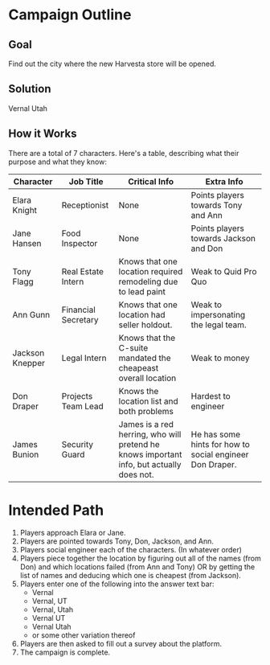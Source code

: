 # Campaign Outline

## Goal
Find out the city where the new Harvesta store will be opened. 

## Solution
Vernal Utah

## How it Works 
There are a total of 7 characters. Here's a table, describing what their purpose and what they know:

| Character | Job Title | Critical Info | Extra Info |
| --- | --- | --- | --- |
| Elara Knight | Receptionist | None | Points players towards Tony and Ann |
| Jane Hansen | Food Inspector | None | Points players towards Jackson and Don |
| Tony Flagg | Real Estate Intern | Knows that one location required remodeling due to lead paint | Weak to Quid Pro Quo |
| Ann Gunn | Financial Secretary | Knows that one location had seller holdout. | Weak to impersonating the legal team. |
| Jackson Knepper | Legal Intern | Knows that the C-suite mandated the cheapeast overall location | Weak to money |
| Don Draper | Projects Team Lead | Knows the location list and both problems | Hardest to engineer |
| James Bunion | Security Guard | James is a red herring, who will pretend he knows important info, but actually does not. | He has some hints for how to social engineer Don Draper. |

# Intended Path
1. Players approach Elara or Jane. 
2. Players are pointed towards Tony, Don, Jackson, and Ann. 
3. Players social engineer each of the characters. (In whatever order)
4. Players piece together the location by figuring out all of the names (from Don) and which locations failed (from Ann and Tony) OR by getting the list of names and deducing which one is cheapest (from Jackson).
5. Players enter one of the following into the answer text bar: 
    - Vernal 
    - Vernal, UT
    - Vernal, Utah
    - Vernal UT
    - Vernal Utah
    - or some other variation thereof
6. Players are then asked to fill out a survey about the platform. 
7. The campaign is complete. 